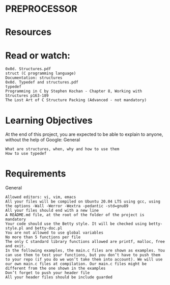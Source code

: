 # PREPROCESSOR
# Resources

# Read or watch:

    0x0d. Structures.pdf
    struct (C programming language)
    Documentation: structures
    0x0d. Typedef and structures.pdf
    typedef
    Programming in C by Stephen Kochan - Chapter 8, Working with Structures p163-189
    The Lost Art of C Structure Packing (Advanced - not mandatory)

# Learning Objectives

At the end of this project, you are expected to be able to explain to anyone, without the help of Google:
General

    What are structures, when, why and how to use them
    How to use typedef

# Requirements
General

    Allowed editors: vi, vim, emacs
    All your files will be compiled on Ubuntu 20.04 LTS using gcc, using the options -Wall -Werror -Wextra -pedantic -std=gnu89
    All your files should end with a new line
    A README.md file, at the root of the folder of the project is mandatory
    Your code should use the Betty style. It will be checked using betty-style.pl and betty-doc.pl
    You are not allowed to use global variables
    No more than 5 functions per file
    The only C standard library functions allowed are printf, malloc, free and exit.
    In the following examples, the main.c files are shown as examples. You can use them to test your functions, but you don’t have to push them to your repo (if you do we won’t take them into account). We will use our own main.c files at compilation. Our main.c files might be different from the one shown in the examples
    Don’t forget to push your header file
    All your header files should be include guarded
